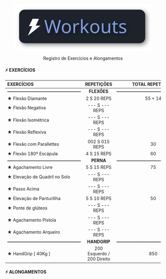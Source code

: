 <div align="center">
<img src=".assets/workouts.svg" alt="Workouts Logo" width="450"/>
<p>Registro de Exercícios e Alongamentos</p>
</div>


<h4>⚡ EXERCÍCIOS </h4>

EXERCÍCIOS | REPETIÇÕES | TOTAL REPETIÇÕES |
:- | :-: | :-:
| **—————————————————** | **FLEXÕES** | **—————————————————**
★ Flexão Diamante | 2 S 20 REPS | 55 + 14
★ Flexão Negativa | --- S --- REPS |
★ Flexão Isométrica | --- S --- REPS |
★ Flexão Reflexiva | --- S --- REPS |
★ Flexão com Parallettes | 002 S 015 REPS | 30
★ Flexão 180º Escápula | 4 S 15 REPS | 60
| **—————————————————** | **PERNA** | **—————————————————**
★ Agachamento Livre | 5 S 15 REPS| 75
★ Elevação de Quadril no Solo | --- S --- REPS|
★ Passo Acima | --- S --- REPS|
★ Elevação de Panturillha | 5 S 10 REPS| 50
★ Ponte de glúteos | --- S --- REPS|
★ Agachamento Pistola | --- S --- REPS|
★ Agachamento Arqueiro | --- S --- REPS|
| **—————————————————** | **HANDGRIP** | **—————————————————**
★ HandGrip [ 40Kg ] | 200 Esquerdo / 200 Direito | 850

<h4> ⚡ ALONGAMENTOS </h4>